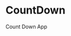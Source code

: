 # CountDown
 Count Down App
     
          
                                                     
                                                                
                                                   
                                     
                             
             
      
       
 
